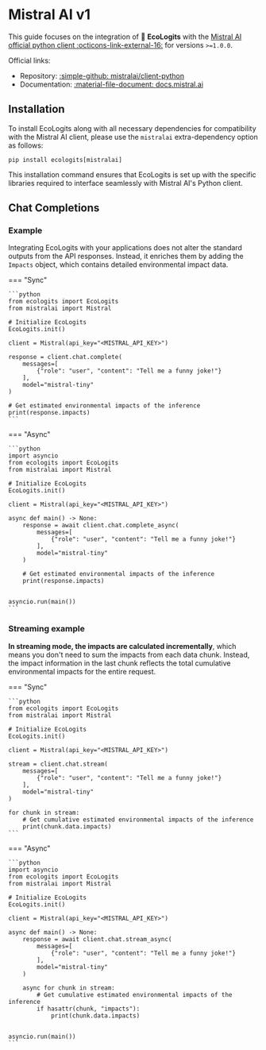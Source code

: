 # Mistral AI v1

This guide focuses on the integration of :seedling: **EcoLogits** with the [Mistral AI official python client :octicons-link-external-16:](https://github.com/mistralai/client-python) for versions `>=1.0.0`.

Official links:

* Repository: [:simple-github: mistralai/client-python](https://github.com/mistralai/client-python)
* Documentation: [:material-file-document: docs.mistral.ai](https://docs.mistral.ai/getting-started/clients/)


## Installation

To install EcoLogits along with all necessary dependencies for compatibility with the Mistral AI client, please use the `mistralai` extra-dependency option as follows:

```shell
pip install ecologits[mistralai]
```

This installation command ensures that EcoLogits is set up with the specific libraries required to interface seamlessly with Mistral AI's Python client.


## Chat Completions

### Example

Integrating EcoLogits with your applications does not alter the standard outputs from the API responses. Instead, it enriches them by adding the `Impacts` object, which contains detailed environmental impact data.

=== "Sync"

    ```python
    from ecologits import EcoLogits
    from mistralai import Mistral
    
    # Initialize EcoLogits
    EcoLogits.init()
    
    client = Mistral(api_key="<MISTRAL_API_KEY>")
    
    response = client.chat.complete(
        messages=[
            {"role": "user", "content": "Tell me a funny joke!"}
        ],
        model="mistral-tiny"
    )
    
    # Get estimated environmental impacts of the inference
    print(response.impacts)
    ```

=== "Async"

    ```python
    import asyncio
    from ecologits import EcoLogits
    from mistralai import Mistral
    
    # Initialize EcoLogits
    EcoLogits.init()
    
    client = Mistral(api_key="<MISTRAL_API_KEY>")
    
    async def main() -> None:
        response = await client.chat.complete_async(
            messages=[
                {"role": "user", "content": "Tell me a funny joke!"}
            ],
            model="mistral-tiny"
        )
        
        # Get estimated environmental impacts of the inference
        print(response.impacts)
    
    
    asyncio.run(main())
    ```

### Streaming example

**In streaming mode, the impacts are calculated incrementally**, which means you don't need to sum the impacts from each data chunk. Instead, the impact information in the last chunk reflects the total cumulative environmental impacts for the entire request.

=== "Sync"

    ```python
    from ecologits import EcoLogits
    from mistralai import Mistral
    
    # Initialize EcoLogits
    EcoLogits.init()
    
    client = Mistral(api_key="<MISTRAL_API_KEY>")
    
    stream = client.chat.stream(
        messages=[
            {"role": "user", "content": "Tell me a funny joke!"}
        ],
        model="mistral-tiny"
    )
    
    for chunk in stream:
        # Get cumulative estimated environmental impacts of the inference
        print(chunk.data.impacts)
    ```

=== "Async"
    
    ```python
    import asyncio
    from ecologits import EcoLogits
    from mistralai import Mistral
    
    # Initialize EcoLogits
    EcoLogits.init()
    
    client = Mistral(api_key="<MISTRAL_API_KEY>")
    
    async def main() -> None:
        response = await client.chat.stream_async(
            messages=[
                {"role": "user", "content": "Tell me a funny joke!"}
            ],
            model="mistral-tiny"
        )
        
        async for chunk in stream:
            # Get cumulative estimated environmental impacts of the inference
            if hasattr(chunk, "impacts"):
                print(chunk.data.impacts)
    
    
    asyncio.run(main())
    ```
